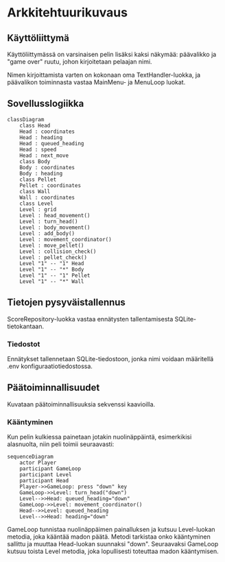 # Arkkitehtuurikuvaus

## Käyttöliittymä
Käyttöliittymässä on varsinaisen pelin lisäksi kaksi näkymää: päävalikko ja "game over" ruutu, johon kirjoitetaan pelaajan nimi.

Nimen kirjoittamista varten on kokonaan oma TextHandler-luokka, ja päävalikon toiminnasta vastaa MainMenu- ja MenuLoop luokat.

## Sovellusslogiikka

```mermaid
classDiagram
    class Head
    Head : coordinates
    Head : heading
    Head : queued_heading
    Head : speed
    Head : next_move
    class Body
    Body : coordinates
    Body : heading 
    class Pellet
    Pellet : coordinates
    class Wall
    Wall : coordinates
    class Level
    Level : grid
    Level : head_movement()
    Level : turn_head()
    Level : body_movement()
    Level : add_body()
    Level : movement_coordinator()
    Level : move_pellet()
    Level : collision_check()
    Level : pellet_check()
    Level "1" -- "1" Head
    Level "1" -- "*" Body
    Level "1" -- "1" Pellet
    Level "1" -- "*" Wall
```
## Tietojen pysyväistallennus
ScoreRepository-luokka vastaa ennätysten tallentamisesta SQLite-tietokantaan. 

### Tiedostot

Ennätykset tallennetaan SQLite-tiedostoon, jonka nimi voidaan määritellä .env konfiguraatiotiedostossa.

## Päätoiminnallisuudet
Kuvataan päätoiminnallisuuksia sekvenssi kaavioilla.

### Kääntyminen

Kun pelin kulkiessa painetaan jotakin nuolinäppäintä, esimerkikisi alasnuolta, niin peli toimii seuraavasti:
```mermaid
sequenceDiagram
    actor Player
    participant GameLoop
    participant Level
    participant Head
    Player->>GameLoop: press "down" key
    GameLoop->>Level: turn_head("down")
    Level-->>Head: queued_heading="down"
    GameLoop->>Level: movement_coordinator()
    Head-->>Level: queued_heading
    Level-->>Head: heading="down"
```
GameLoop tunnistaa nuolinäppäimen painalluksen ja kutsuu Level-luokan metodia, joka kääntää madon päätä. Metodi tarkistaa onko kääntyminen sallittu ja muuttaa Head-luokan suunnaksi "down". Seuraavaksi GameLoop kutsuu toista Level metodia, joka lopullisesti toteuttaa madon kääntymisen.
